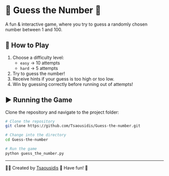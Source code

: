 # 🎯 Guess the Number 🎯 

A fun & interactive game, where you try to guess a randomly chosen number between 1 and 100.

## 🚀 How to Play
1. Choose a difficulty level:
   - `easy` → 10 attempts
   - `hard` → 5 attempts
2. Try to guess the number!
3. Receive hints if your guess is too high or too low.
4. Win by guessing correctly before running out of attempts!

## ▶️ Running the Game
Clone the repository and navigate to the project folder:

```sh
# Clone the repository
git clone https://github.com/Tsaousidis/Guess-the-number.git

# Change into the directory
cd Guess-the-number

# Run the game
python guess_the_number.py
```

---
👨‍💻 Created by [Tsaousidis](https://github.com/Tsaousidis)
🎉 Have fun! 🎉
